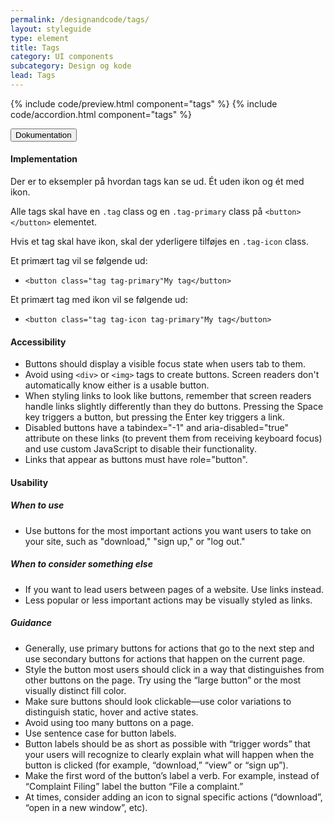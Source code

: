 ```yaml
---
permalink: /designandcode/tags/
layout: styleguide
type: element
title: Tags
category: UI components
subcategory: Design og kode
lead: Tags
---
```


{% include code/preview.html component="tags" %}
{% include code/accordion.html component="tags" %}
<div class="accordion-bordered">
  <button class="button-unstyled accordion-button"
      aria-expanded="true" aria-controls="accordion-bordered-docs">
    Dokumentation
  </button>
  <div id="accordion-bordered-docs" aria-hidden="false" class="accordion-content">
    <h4 class="heading">Implementation</h4>
    <p>Der er to eksempler på hvordan tags kan se ud. Ét uden ikon og ét med ikon.</p>
    <p>Alle tags skal have en <code>.tag</code> class og en <code>.tag-primary</code> class på <code>&lt;button&gt;&lt;/button&gt;</code> elementet.</p>
    <p>Hvis et tag skal have ikon, skal der yderligere tilføjes en <code>.tag-icon</code> class.</p>
    <p></p>
    <p>Et primært tag vil se følgende ud:</p>
    <ul>
      <li><code>&lt;button class="tag tag-primary"My tag&lt;/button&gt;</code></li>
    </ul>
    <p>Et primært tag med ikon vil se følgende ud:</p>
    <ul>
      <li><code>&lt;button class="tag tag-icon tag-primary"My tag&lt;/button&gt;</code></li>
    </ul>
    <h4 class="heading">Accessibility</h4>
    <ul class="content-list">
      <li>Buttons should display a visible focus state when users tab to them.</li>
      <li>Avoid using <code>&lt;div&gt;</code> or <code>&lt;img&gt;</code> tags to create buttons. Screen readers don't automatically know either is a usable button.</li>
      <li>When styling links to look like buttons, remember that screen readers handle links slightly differently than they do buttons. Pressing the Space key triggers a button, but pressing the Enter key triggers a link.</li>
      <li>Disabled buttons have a tabindex="-1" and aria-disabled="true" attribute on these links (to prevent them from receiving keyboard focus) and use custom JavaScript to disable their functionality.</li>
      <li>Links that appear as buttons must have role="button".</li>
    </ul>
    <h4 class="heading">Usability</h4>
    <h5>When to use</h5>
    <ul class="content-list">
      <li>Use buttons for the most important actions you want users to take on your site, such as "download," "sign up," or "log out."</li>
    </ul>
    <h5>When to consider something else</h5>
    <ul class="content-list">
      <li>If you want to lead users between pages of a website. Use links instead.</li>
      <li>Less popular or less important actions may be visually styled as links.</li>
    </ul>
    <h5>Guidance</h5>
    <ul class="content-list">
      <li>Generally, use primary buttons for actions that go to the next step and use secondary buttons for actions that happen on the current page.</li>
      <li>Style the button most users should click in a way that distinguishes from other buttons on the page. Try using the  “large button” or the most visually distinct fill color.</li>
      <li>Make sure buttons should look clickable—use color variations to distinguish static, hover and active states.</li>
      <li>Avoid using too many buttons on a page.</li>
      <li>Use sentence case for button labels. </li>
      <li>Button labels should be as short as possible with “trigger words” that your users will recognize to clearly explain what will happen when the button is clicked (for example, “download,” “view” or “sign up”).</li>
      <li>Make the first word of the button’s label a verb. For example, instead of “Complaint Filing” label the button “File a complaint.”</li>
      <li>At times, consider adding an icon to signal specific actions (“download”, “open in a new window”, etc). </li>
    </ul>
  </div>
</div>
